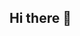 ## Hi there 👋

<!--
**OCHIENGHerman/OCHIENGHerman** is a ✨ _special_ ✨ repository because its `README.md` (this file) appears on your GitHub profile.

![Herman](https://github.com/user-attachments/assets/6fd9b9b1-4f83-4705-9226-d89303eb7316)


Here are some ideas to get you started:

- 🔭 I’m currently working on ...
- 🌱 I’m currently learning ...
- 👯 I’m looking to collaborate on ...
- 🤔 I’m looking for help with ...
- 💬 Ask me about ...
- 📫 How to reach me: ...
- 😄 Pronouns: ...
- ⚡ Fun fact: ...
-->

<!-- 🔭 I’m currently working at Nairobitripes—a privately owned organization. 
Nairobitripes(trademarked); subsidiaries (rumen, reticulum, and omasum) -->
